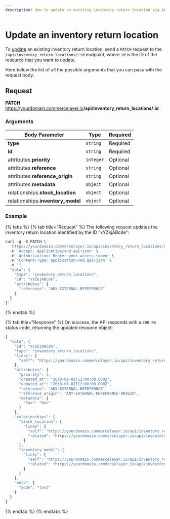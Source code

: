 ```yaml
---
description: How to update an existing inventory return location via API
---
```


# Update an inventory return location

To <a href="https://docs.commercelayer.io/developers/updating-resources" target="_blank">update</a> an existing inventory return location, send a `PATCH` request to the `/api/inventory_return_locations/:id` endpoint, where `id` is the ID of the resource that you want to update.

Here below the list of all the possible arguments that you can pass with the request body.

## Request

**PATCH** https://yourdomain.commercelayer.io<b>/api/inventory_return_locations/:id</b>

### Arguments

| Body Parameter | Type     | Required |
| -------------- | -------- | -------- |
| **type**       | `string` | Required |
| **id**         | `string` | Required |
| attributes.**priority** | `integer` | Optional |
| attributes.**reference** | `string` | Optional |
| attributes.**reference_origin** | `string` | Optional |
| attributes.**metadata** | `object` | Optional |
| relationships.**stock_location** | `object` | Optional |
| relationships.**inventory_model** | `object` | Optional |

### Example

{% tabs %}
{% tab title="Request" %}
The following request updates the inventory return location identified by the ID "xYZkjABcde":

```javascript
curl -g -X PATCH \
  'https://yourdomain.commercelayer.io/api/inventory_return_locations/xYZkjABcde' \
  -H 'Accept: application/vnd.api+json' \
  -H 'Authorization: Bearer your-access-token' \
  -H 'Content-Type: application/vnd.api+json' \
  -d '{
  "data": {
    "type": "inventory_return_locations",
    "id": "xYZkjABcde",
    "attributes": {
      "reference": "ANY-EXTERNAL-REFEFERNCE"
    }
  }
}'
```
{% endtab %}

{% tab title="Response" %}
On success, the API responds with a `200 OK` status code, returning the updated resource object:

```javascript
{
  "data": {
    "id": "xYZkjABcde",
    "type": "inventory_return_locations",
    "links": {
      "self": "https://yourdomain.commercelayer.io/api/inventory_return_locations/xYZkjABcde"
    },
    "attributes": {
      "priority": 1,
      "created_at": "2018-01-01T12:00:00.000Z",
      "updated_at": "2018-01-01T12:00:00.000Z",
      "reference": "ANY-EXTERNAL-REFEFERNCE",
      "reference_origin": "ANY-EXTERNAL-REFEFERNCE-ORIGIN",
      "metadata": {
        "foo": "bar"
      }
    },
    "relationships": {
      "stock_location": {
        "links": {
          "self": "https://yourdomain.commercelayer.io/api/inventory_return_locations/xYZkjABcde/relationships/stock_location",
          "related": "https://yourdomain.commercelayer.io/api/inventory_return_locations/xYZkjABcde/stock_location"
        }
      },
      "inventory_model": {
        "links": {
          "self": "https://yourdomain.commercelayer.io/api/inventory_return_locations/xYZkjABcde/relationships/inventory_model",
          "related": "https://yourdomain.commercelayer.io/api/inventory_return_locations/xYZkjABcde/inventory_model"
        }
      }
    },
    "meta": {
      "mode": "test"
    }
  }
}
```
{% endtab %}
{% endtabs %}

